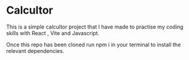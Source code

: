 # Calcultor

This is a simple calcultor project that I have made to practise my coding skills with React , Vite and Javascript. 

Once this repo has been cloned run npm i in your terminal to install the relevant dependencies.


